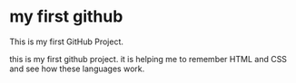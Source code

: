 # my first github
 This is my first GitHub Project.

this is my first github project. it is helping me to remember HTML and CSS and see how these languages work. 
